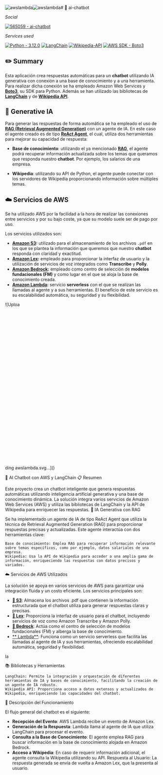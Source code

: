 ![awslambda](https://github.com/565059/ai-chatbot/assets/118855900/4a20fe65-583e-4bef-8008-bab4dea65ec7)![awslambda](https://github.com/565059/ai-chatbot/assets/118855900/345dbaff-98ad-48e6-abd1-b29c3b8198ea)# 🤖 ai-chatbot

_Social_

[![565059 - ai-chatbot](https://img.shields.io/badge/565059-000000?logo=github&logoColor=ffffff)](https://github.com/565059 "Go to 565059's GitHub")

_Services used_

[![Python - 3.12.0](https://img.shields.io/static/v1?label=Python&message=v3.12.0&color=3776AB&labelColor=3776AB&logo=python&logoColor=ffffff)](https://www.python.org/downloads/release/python-3120/ "Go to Python") [![LangChain](https://img.shields.io/badge/🦜️🔗Langchain-v0.2.3-1C3C3C?&labelColor=1C3C3C)](https://github.com/langchain-ai "Go to LangChain") [![Wikipedia-API](https://img.shields.io/badge/Wikipedia--API-v0.6.8-000000?logo=wikipedia&logoColor=ffffff&labelColor=000000)](https://github.com/martin-majlis/Wikipedia-API "Go to Wikipedia-API") [![AWS SDK - Boto3](https://img.shields.io/badge/Boto3-v1.34.124-232f3e?logo=amazonwebservices&logoColor=ffffff&labelColor=232f3e)](https://github.com/boto/boto3 "Go to Boto3") 

## ✏️ Summary

Esta aplicación crea respuestas automáticas para un **chatbot** utilizando IA generativa con conexión a una base de conocimiento y a una herramienta. Para realizar dicha conexión se ha empleado Amazon Web Services y [**Boto3**](https://github.com/boto/boto3), su SDK para Python. Además se han utilizado las bibliotecas de [**LangChain**](https://github.com/langchain-ai/langchain) y de [**Wikipedia API**](https://github.com/martin-majlis/Wikipedia-API).

## 🧬 Generative IA

Para generar las respuestas de forma automática se ha empleado el uso de [**RAG (Retrieval Augmented Generation)**](https://aws.amazon.com/what-is/retrieval-augmented-generation/) con un agente de IA. En este caso el agente creado es de tipo [**ReAct Agent**](https://react-lm.github.io/), el cual, utiliza dos herramientas para mejorar su capacidad de respuesta:

* **Base de conocimiento**: utilizando el ya mencionado [**RAG**](https://aws.amazon.com/what-is/retrieval-augmented-generation/), el agente podrá recuperar información actualizada sobre los temas que queramos que responda nuestro **chatbot**. Por ejemplo, los salarios de una empresa.  

* **Wikipedia**: utilizando su API de Python, el agente puede conectar con los servidores de Wikipedia proporcionando información sobre múltiples temas.

## ☁️ Servicios de AWS

Se ha utilizado AWS por la facilidad a la hora de realizar las conexiones entre servicios y por su bajo coste, ya que su modelo suele ser de pago por uso.

Los servicios utilizados son:

* **[Amazon S3](https://aws.amazon.com/s3):** utilizado para el almacenamiento de los archivos `.pdf` en los que se plantea la información que queremos que nuestro **chatbot** responda con claridad y exactitud.
* **[Amazon Lex](https://aws.amazon.com/lex/):** empleado para proporcionar la interfaz de usuario y la utilización de servicios de voz integrados como **Transcribe** y **Polly**.
* **[Amazon Bedrock](https://aws.amazon.com/bedrock/):** empleado como centro de selección de **modelos fundacionales (FM)** y como lugar en el que se aloja la base de conocimiento creada.
* **[Amazon Lambda](https://aws.amazon.com/lambda/):** servicio **serverless** con el que se realizan las llamadas al agente y a sus herramientas. El beneficio de este servicio es su escalabilidad automática, su seguridad y su flexibilidad.


![Uploa<svg role="img" viewBox="0 0 24 24" xmlns="http://www.w3.org/2000/svg">
<title>AWS Lambda</title><path fill="#FF9900" d="M4.9855 0c-.2941.0031-.5335.2466-.534.5482L4.446 5.456c0 .1451.06.2835.159.3891a.5322.5322 0 0 0 .3806.1562h3.4282l8.197 17.6805a.5365.5365 0 0 0 .4885.3181h5.811c.2969 0 .5426-.2448.5426-.5482V18.544c0-.3035-.2392-.5482-.5425-.5482h-2.0138L12.7394.3153C12.647.124 12.4564 0 12.2452 0h-7.254Zm.5397 1.0907h6.3678l8.16 17.6804a.5365.5365 0 0 0 .4885.3181h1.8178v3.8173H17.437L9.2402 5.226a.536.536 0 0 0-.4885-.318H5.5223Zm2.0137 8.2366c-.2098.0011-.3937.1193-.4857.3096L.6002 23.2133a.5506.5506 0 0 0 .0313.5282.5334.5334 0 0 0 .4544.25h6.169a.5468.5468 0 0 0 .497-.3096l3.38-7.166a.5405.5405 0 0 0-.0029-.4686L8.036 9.637a.5468.5468 0 0 0-.4942-.3096Zm.0057 1.8036 2.488 5.1522-3.1214 6.6206H1.9465Z"/></svg>ding awslambda.svg…]()

🤖 AI Chatbot con AWS y LangChain
📋 Resumen

Este proyecto crea un chatbot inteligente que genera respuestas automáticas utilizando inteligencia artificial generativa y una base de conocimiento dinámica. La solución integra varios servicios de Amazon Web Services (AWS) y utiliza las bibliotecas de LangChain y la API de Wikipedia para enriquecer las respuestas.
🧠 IA Generativa con RAG

Se ha implementado un agente de IA de tipo ReAct Agent que utiliza la técnica de Retrieval Augmented Generation (RAG) para proporcionar respuestas precisas y actualizadas. Este agente interactúa con dos herramientas clave:

    Base de conocimiento: Emplea RAG para recuperar información relevante sobre temas específicos, como por ejemplo, datos salariales de una empresa.
    Wikipedia: Usa la API de Wikipedia para acceder a una amplia gama de información, enriqueciendo las respuestas con datos precisos y variados.

☁️ Servicios de AWS Utilizados

La solución se apoya en varios servicios de AWS para garantizar una integración fluida y un costo eficiente. Los servicios principales son:

* [**📁 S3**](https://aws.amazon.com/s3): Almacena los archivos .pdf que contienen la información estructurada que el chatbot utiliza para generar respuestas claras y precisas.
* [**💬 Lex**](https://aws.amazon.com/lex/): Proporciona la interfaz de usuario para el chatbot, incluyendo servicios de voz como Amazon Transcribe y Amazon Polly.
* [**🧠 Bedrock**](https://aws.amazon.com/bedrock/): Actúa como el centro de selección de modelos fundacionales (FM) y alberga la base de conocimiento.
* [** Lambda**](https://aws.amazon.com/lambda/): Funciona como un servicio serverless que facilita las llamadas al agente de IA y sus herramientas, ofreciendo escalabilidad automática, seguridad y flexibilidad.
<img alt="lambda" src="https://github.com/565059/ai-chatbot/assets/118855900/7d040384-d65d-47b8-9b66-20441fa33d96" width="15" height="auto">

📚 Bibliotecas y Herramientas

    LangChain: Permite la integración y orquestación de diferentes herramientas de IA y bases de conocimiento, facilitando la creación de un agente de IA robusto.
    Wikipedia API: Proporciona acceso a datos extensos y actualizados de Wikipedia, enriqueciendo las capacidades del chatbot.

🚀 Descripción del Funcionamiento

El flujo general del chatbot es el siguiente:

* **Recepción del Evento**: AWS Lambda recibe un evento de Amazon Lex.
* **Generación de la Respuesta**: Lambda llama al agente de IA que utiliza LangChain para procesar el evento.
* **Consulta a la Base de Conocimiento**: El agente emplea RAG para buscar información en la base de conocimiento alojada en Amazon Bedrock.
* **Acceso a Wikipedia**: En caso de requerir información adicional, el agente consulta la Wikipedia utilizando su API.
    Respuesta al Usuario: La respuesta generada se envía de vuelta a Amazon Lex, que la presenta al usuario.
